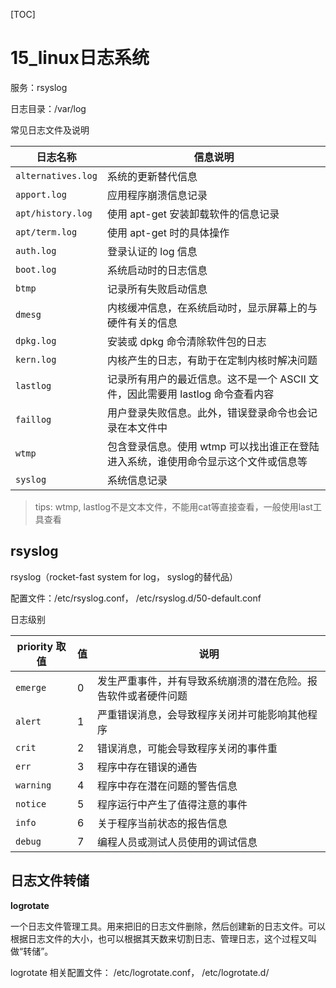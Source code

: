 [TOC]

# 15_linux日志系统

服务：rsyslog 

日志目录：/var/log

 常见日志文件及说明
 
| 日志名称           | 信息说明                                                     |
| ------------------ | ------------------------------------------------------------ |
| `alternatives.log` | 系统的更新替代信息                                           |
| `apport.log`       | 应用程序崩溃信息记录                                         |
| `apt/history.log`  | 使用 apt-get 安装卸载软件的信息记录                          |
| `apt/term.log`     | 使用 apt-get 时的具体操作                                    |
| `auth.log`         | 登录认证的 log 信息                                          |
| `boot.log`         | 系统启动时的日志信息                                         |
| `btmp`             | 记录所有失败启动信息                                         |
| `dmesg`            | 内核缓冲信息，在系统启动时，显示屏幕上的与硬件有关的信息     |
| `dpkg.log`         | 安装或 dpkg 命令清除软件包的日志                             |
| `kern.log`         | 内核产生的日志，有助于在定制内核时解决问题                   |
| `lastlog`          | 记录所有用户的最近信息。这不是一个 ASCII 文件，因此需要用 lastlog 命令查看内容 |
| `faillog`          | 用户登录失败信息。此外，错误登录命令也会记录在本文件中       |
| `wtmp`             | 包含登录信息。使用 wtmp 可以找出谁正在登陆进入系统，谁使用命令显示这个文件或信息等 |
| `syslog`           | 系统信息记录                                                 |

> tips: wtmp, lastlog不是文本文件，不能用cat等直接查看，一般使用last工具查看

## rsyslog

rsyslog（rocket-fast system for log， syslog的替代品）

配置文件：/etc/rsyslog.conf， /etc/rsyslog.d/50-default.conf

日志级别

| priority 取值 | 值   | 说明                                                         |
| ------------- | ---- | ------------------------------------------------------------ |
| `emerge`      | 0    | 发生严重事件，并有导致系统崩溃的潜在危险。报告软件或者硬件问题 |
| `alert`       | 1    | 严重错误消息，会导致程序关闭并可能影响其他程序               |
| `crit`        | 2    | 错误消息，可能会导致程序关闭的事件重                         |
| `err`         | 3    | 程序中存在错误的通告                                         |
| `warning`     | 4    | 程序中存在潜在问题的警告信息                                 |
| `notice`      | 5    | 程序运行中产生了值得注意的事件                               |
| `info`        | 6    | 关于程序当前状态的报告信息                                   |
| `debug`       | 7    | 编程人员或测试人员使用的调试信息                             |

## 日志文件转储

**logrotate**

一个日志文件管理工具。用来把旧的日志文件删除，然后创建新的日志文件。可以根据日志文件的大小，也可以根据其天数来切割日志、管理日志，这个过程又叫做“转储”。

logrotate 相关配置文件： /etc/logrotate.conf， /etc/logrotate.d/

